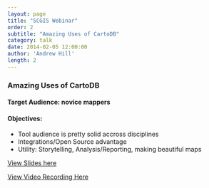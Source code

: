 ```yaml
---
layout: page
title: "SCGIS Webinar"
order: 2
subtitle: "Amazing Uses of CartoDB"
category: talk
date: 2014-02-05 12:00:00
author: 'Andrew Hill'
length: 2
---
```


### Amazing Uses of CartoDB

#### Target Audience: novice mappers

#### Objectives:

* Tool audience is pretty solid accross disciplines
* Integrations/Open Source advantage
* Utility: Storytelling, Analysis/Reporting, making beautiful maps

[View Slides here](https://speakerdeck.com/andrewxhill/scgis-webinar)

[View Video Recording Here](https://www.youtube.com/watch?v=BRPyAJRCyhc)
